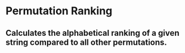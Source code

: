 # Permutation Ranking

## Calculates the alphabetical ranking of a given string compared to all other permutations.